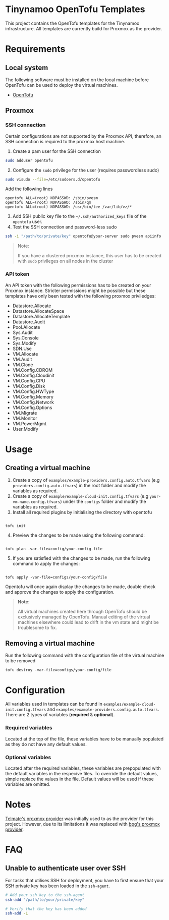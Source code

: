 <!-- @format -->

# Tinynamoo OpenTofu Templates

This project contains the OpenTofu templates for the Tinynamoo infrastructure. All templates are currently build for Proxmox as the provider.

# Requirements

## Local system

The following software must be installed on the local machine before OpenTofu can be used to deploy the virtual machines.

- [OpenTofu](https://opentofu.org/)

## Proxmox

### SSH connection

Certain configurations are not supported by the Proxmox API, therefore, an SSH connection is required to the proxmox host machine.

1. Create a pam user for the SSH connection

```bash
sudo adduser opentofu
```

2. Configure the `sudo` privilege for the user (requires passwordless sudo)

```bash
sudo visudo --file=/etc/sudoers.d/opentofu
```

Add the following lines

```
opentofu ALL=(root) NOPASSWD: /sbin/pvesm
opentofu ALL=(root) NOPASSWD: /sbin/qm
opentofu ALL=(root) NOPASSWD: /usr/bin/tee /var/lib/vz/*
```

3. Add SSH public key file to the `~/.ssh/authorized_keys` file of the `opentofu` user.
1. Test the SSH connection and password-less sudo

```bash
ssh -i "/path/to/private/key" opentofu@your-server sudo pvesm apiinfo
```

> Note:
>
> If you have a clustered proxmox instance, this user has to be created with `sudo` privileges on all nodes in the cluster

### API token

An API token with the following permissions has to be created on your Proxmox instance. Stricter permissions might be possible but these templates have only been tested with the following proxmox priviledges:

- Datastore.Allocate
- Datastore.AllocateSpace
- Datastore.AllocateTemplate
- Datastore.Audit
- Pool.Allocate
- Sys.Audit
- Sys.Console
- Sys.Modify
- SDN.Use
- VM.Allocate
- VM.Audit
- VM.Clone
- VM.Config.CDROM
- VM.Config.Cloudinit
- VM.Config.CPU
- VM.Config.Disk
- VM.Config.HWType
- VM.Config.Memory
- VM.Config.Network
- VM.Config.Options
- VM.Migrate
- VM.Monitor
- VM.PowerMgmt
- User.Modify

# Usage

## Creating a virtual machine

1. Create a copy of `examples/example-providers.config.auto.tfvars` (e.g `providers.config.auto.tfvars`) in the root folder and modify the variables as required.
1. Create a copy of `example/example-cloud-init.config.tfvars` (e.g `your-vm-name.config.tfvars`) under the `configs` folder and modify the variables as required.
1. Install all required plugins by initialising the directory with opentofu

```

tofu init

```

4. Preview the changes to be made using the following command:

```

tofu plan -var-file=config/your-config-file

```

5. If you are satisfied with the changes to be made, run the following command to apply the changes:

```

tofu apply -var-file=configs/your-config/file

```

Opentofu will once again display the changes to be made, double check and approve the changes to apply the configuration.

> **Note:**
>
> All virtual machines created here through OpenTofu should be exclusively managed by OpenTofu. Manual editing of the virtual machines elsewhere could lead to drift in the vm state and might be troublesome to fix.

## Removing a virtual machine

Run the following command with the configuration file of the virtual machine to be removed

```
tofu destroy -var-file=configs/your-config/file
```

# Configuration

All variables used in templates can be found in `examples/example-cloud-init.config.tfvars` and `examples/example-providers.config.auto.tfvars`. There are 2 types of variables (**required** & **optional**).

### Required variables

Located at the top of the file, these variables have to be manually populated as they do not have any default values.

### Optional variables

Located after the required variables, these variables are prepopulated with the default variables in the respecive files. To override the default values, simple replace the values in the file. Default values will be used if these variables are omitted.

# Notes

[Telmate's proxmox provider](https://github.com/Telmate/terraform-provider-proxmox) was initially used to as the provider for this project. However, due to its limitations it was replaced with [bpg's proxmox provider](https://github.com/bpg/terraform-provider-proxmox).

# FAQ

## Unable to authenticate user over SSH

For tasks that utilises SSH for deployment, you have to first ensure that your SSH private key has been loaded in the `ssh-agent`.

```bash
# Add your ssh key to the ssh-agent
ssh-add "/path/to/your/private/key"

# Verify that the key has been added
ssh-add -L
```
